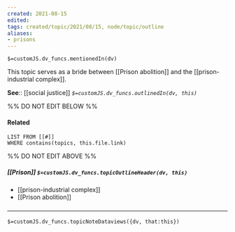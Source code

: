 ```yaml
---
created: 2021-08-15
edited: 
tags: created/topic/2021/08/15, node/topic/outline
aliases:
- prisons
---
```

`$=customJS.dv_funcs.mentionedIn(dv)`


This topic serves as a bride between [[Prison abolition]] and the [[prison-industrial complex]].

**See**:: [[social justice]]
*`$=customJS.dv_funcs.outlinedIn(dv, this)`*

%% DO NOT EDIT BELOW %%
#### Related 
```dataview
LIST FROM [[#]]
WHERE contains(topics, this.file.link)
```
%% DO NOT EDIT ABOVE %%
##### [[Prison]] `$=customJS.dv_funcs.topicOutlineHeader(dv, this)`
- [[prison-industrial complex]]
- [[Prison abolition]]

### <hr class="dataviews"/>

`$=customJS.dv_funcs.topicNoteDataviews({dv, that:this})`